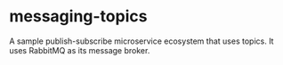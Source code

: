 # messaging-topics #

A sample publish-subscribe microservice ecosystem that uses topics. It uses RabbitMQ as its message broker.
